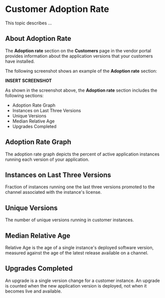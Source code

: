 # Customer Adoption Rate

This topic describes ...

## About Adoption Rate

The **Adoption rate** section on the **Customers** page in the vendor portal provides information about the application versions that your customers have installed.

The following screenshot shows an example of the **Adoption rate** section:

**INSERT SCREENSHOT**

As shown in the screenshot above, the **Adoption rate** section includes the following sections:
* Adoption Rate Graph
* Instances on Last Three Versions
* Unique Versions
* Median Relative Age
* Upgrades Completed

## Adoption Rate Graph

The adoption rate graph depicts the percent of active application instances running each version of your application.

## Instances on Last Three Versions

Fraction of instances running one the last three versions promoted to the channel associated with the instance's license.

## Unique Versions

The number of unique versions running in customer instances.

## Median Relative Age

Relative Age is the age of a single instance's deployed software version, measured against the age of the latest release available on a channel.

## Upgrades Completed

An upgrade is a single version change for a customer instance. An upgrade is counted when the new application version is deployed, not when it becomes live and available.